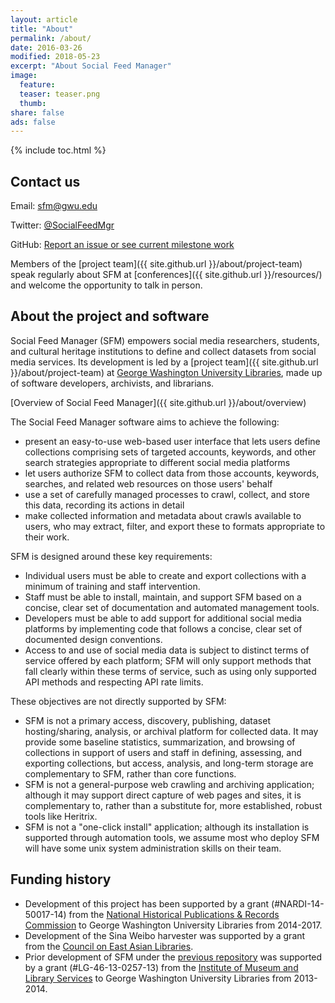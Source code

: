 ```yaml
---
layout: article
title: "About"
permalink: /about/
date: 2016-03-26
modified: 2018-05-23
excerpt: "About Social Feed Manager"
image:
  feature:
  teaser: teaser.png
  thumb:
share: false
ads: false
---
```


{% include toc.html %}

## Contact us

Email: sfm@gwu.edu

Twitter: [@SocialFeedMgr](http://twitter.com/SocialFeedMgr)
 
GitHub: [Report an issue or see current milestone work](https://github.com/gwu-libraries/sfm-ui/issues) 

Members of the [project team]({{ site.github.url }}/about/project-team) speak regularly about SFM at [conferences]({{ site.github.url }}/resources/) and welcome the opportunity to talk in person. 

## About the project and software
Social Feed Manager (SFM) empowers social media researchers, students, and cultural heritage institutions 
to define and collect datasets from social media services. Its development is led by a [project team]({{ site.github.url }}/about/project-team) at [George Washington University Libraries](http://library.gwu.edu), made up of software developers, archivists, and librarians. 

[Overview of Social Feed Manager]({{ site.github.url }}/about/overview)

The Social Feed Manager software aims to achieve the following:

* present an easy-to-use web-based user interface that lets users define collections
comprising sets of targeted accounts, keywords, and other search strategies appropriate to
different social media platforms
* let users authorize SFM to collect data from those accounts, keywords,
searches, and related web resources on those users' behalf
* use
a set of carefully managed processes to crawl, collect, and store this data, recording its
actions in detail
* make collected information and metadata about crawls available to users,
who may extract, filter, and export these to formats appropriate to their work.

SFM is designed around these key requirements:

* Individual users must be able to create and export collections with a minimum of training and
  staff intervention.
* Staff must be able to install, maintain, and support SFM based on a concise, clear set of
  documentation and automated management tools.
* Developers must be able to add support for additional social media platforms by implementing
  code that follows a concise, clear set of documented design conventions.
* Access to and use of social media data is subject to distinct terms of service offered by each
  platform; SFM will only support methods that fall clearly within these terms of service, such
  as using only supported API methods and respecting API rate limits.

These objectives are not directly supported by SFM:

* SFM is not a primary access, discovery, publishing, dataset hosting/sharing, analysis, or
  archival platform for collected data. It may provide some baseline statistics, summarization,
  and browsing of collections in support of users and staff in defining, assessing, and exporting
  collections, but access, analysis, and long-term storage are complementary to SFM, rather than
  core functions.
* SFM is not a general-purpose web crawling and archiving application; although it may support
  direct capture of web pages and sites, it is complementary to, rather than a substitute for,
  more established, robust tools like Heritrix.
* SFM is not a "one-click install" application; although its installation is supported through
  automation tools, we assume most who deploy SFM will have some unix system administration
  skills on their team.


## Funding history

* Development of this project has been supported by a grant (#NARDI-14-50017-14) from
  the [National Historical Publications & Records Commission](http://www.archives.gov/nhprc/)
  to George Washington University Libraries from 2014-2017.
* Development of the Sina Weibo harvester was supported by a grant from the [Council on East Asian
  Libraries](http://www.eastasianlib.org/).
* Prior development of SFM under the [previous repository](https://github.com/gwu-libraries/social-feed-manager)
  was supported by a grant (#LG-46-13-0257-13) from the [Institute of Museum and Library Services](http://www.imls.gov/)
  to George Washington University Libraries from 2013-2014.


